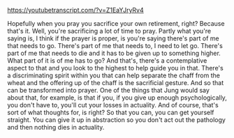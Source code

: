 https://youtubetranscript.com/?v=Z1EaYJryRv4

 Hopefully when you pray you sacrifice your own retirement, right? Because that's it. Well, you're sacrificing a lot of time to pray. Partly what you're saying is, I think if the prayer is proper, is you're saying there's part of me that needs to go. There's part of me that needs to, I need to let go. There's part of me that needs to die and it has to be given up to something higher. What part of it is of me has to go? And that's, there's a contemplative aspect to that and you look to the highest to help guide you in that. There's a discriminating spirit within you that can help separate the chaff from the wheat and the offering up of the chaff is the sacrificial gesture. And so that can be transformed into prayer. One of the things that Jung would say about that, for example, is that if you, if you give up enough psychologically, you don't have to, you'll cut your losses in actuality. And of course, that's sort of what thoughts for, is right? So that you can, you can get yourself straight. You can give it up in abstraction so you don't act out the pathology and then nothing dies in actuality.